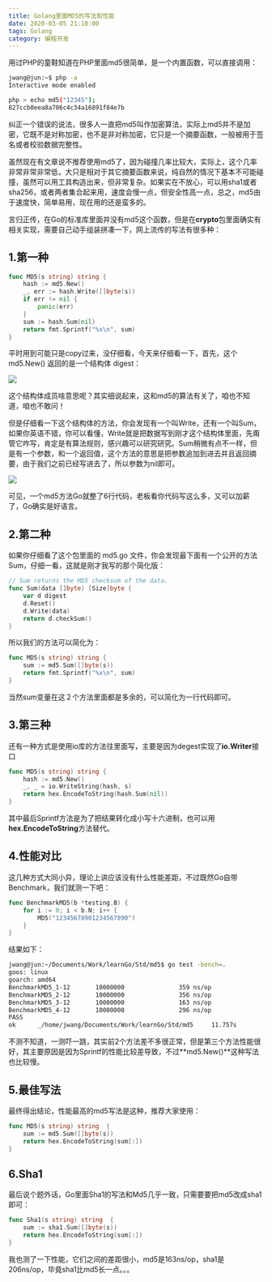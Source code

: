 ```yaml
---
title: Golang里面MD5的写法和性能
date: 2020-03-05 21:10:00
tags: Golang
category: 编程开发
---
```

用过PHP的童鞋知道在PHP里面md5很简单，是一个内置函数，可以直接调用：
```bash
jwang@jun:~$ php -a
Interactive mode enabled

php > echo md5("12345");
827ccb0eea8a706c4c34a16891f84e7b
```

纠正一个错误的说法，很多人一直把md5叫作加密算法，实际上md5并不是加密，它既不是对称加密，也不是非对称加密，它只是一个摘要函数，一般被用于签名或者校验数据完整性。

虽然现在有文章说不推荐使用md5了，因为碰撞几率比较大，实际上，这个几率非常非常非常低，大只是相对于其它摘要函数来说，纯自然的情况下基本不可能碰撞，虽然可以用工具构造出来，但非常复杂。如果实在不放心，可以用sha1或者sha256，或者两者集合起来用，速度会慢一点，但安全性高一点，总之，md5由于速度快，简单易用，现在用的还是蛮多的。

<!--more-->

言归正传，在Go的标准库里面并没有md5这个函数，但是在**crypto**包里面确实有相关实现，需要自己动手组装拼凑一下，网上流传的写法有很多种：

## 1.第一种

```go
func MD5(s string) string {
	hash := md5.New()
	_, err := hash.Write([]byte(s))
	if err != nil {
		panic(err)
	}
	sum := hash.Sum(nil)
	return fmt.Sprintf("%x\n", sum)
}
```
平时用到可能只是copy过来，没仔细看，今天来仔细看一下，首先，这个 md5.New() 返回的是一个结构体 digest：

<img src = "/images/2020-03-06_21-34.png" />

这个结构体成员啥意思呢？其实细说起来，这和md5的算法有关了，咱也不知道，咱也不敢问！

但是仔细看一下这个结构体的方法，你会发现有一个叫Write，还有一个叫Sum，如果你英语不错，你可以看懂，Write就是把数据写到刚才这个结构体里面，先甭管它咋写，肯定是有算法规则，感兴趣可以研究研究。Sum稍微有点不一样，但是有一个参数，和一个返回值，这个方法的意思是把参数追加到进去并且返回摘要，由于我们之前已经写进去了，所以参数为nil即可。

<img src = "/images/2020-03-06_21-39.png" /> 

可见，一个md5方法Go就整了6行代码，老板看你代码写这么多，又可以加薪了，Go确实是好语言。

## 2.第二种

如果你仔细看了这个包里面的 md5.go 文件，你会发现最下面有一个公开的方法Sum，仔细一看，这就是刚才我写的那个简化版：
```go
// Sum returns the MD5 checksum of the data.
func Sum(data []byte) [Size]byte {
	var d digest
	d.Reset()
	d.Write(data)
	return d.checkSum()
}
```

所以我们的方法可以简化为：
```go
func MD5(s string) string {
	sum := md5.Sum([]byte(s))
	return fmt.Sprintf("%x\n", sum)
}
```
当然sum变量在这２个方法里面都是多余的，可以简化为一行代码即可。

## 3.第三种
还有一种方式是使用io库的方法往里面写，主要是因为degest实现了**io.Writer**接口
```go
func MD5(s string) string {
	hash := md5.New()
	_, _ = io.WriteString(hash, s)
	return hex.EncodeToString(hash.Sum(nil))
}
```

其中最后Sprintf方法是为了把结果转化成小写十六进制，也可以用**hex.EncodeToString**方法替代。

## 4.性能对比
这几种方式大同小异，理论上讲应该没有什么性能差距，不过既然Go自带Benchmark，我们就测一下吧：
```go
func BenchmarkMD5(b *testing.B) {
	for i := 0; i < b.N; i++ {
		MD5("12345678901234567890")
	}
}
```
结果如下：
```bash
jwang@jun:~/Documents/Work/learnGo/Std/md5$ go test -bench=.
goos: linux
goarch: amd64
BenchmarkMD5_1-12       10000000               359 ns/op
BenchmarkMD5_2-12       10000000               356 ns/op
BenchmarkMD5_3-12       10000000               163 ns/op
BenchmarkMD5_4-12       10000000               296 ns/op
PASS
ok      _/home/jwang/Documents/Work/learnGo/Std/md5     11.757s
```
不测不知道，一测吓一跳，其实前2个方法差不多很正常，但是第三个方法性能很好，其主要原因是因为Sprintf的性能比较差导致，不过**md5.New()**这种写法也比较慢。

## 5.最佳写法
最终得出结论，性能最高的md5写法是这种，推荐大家使用：
```go
func MD5(s string) string  {
	sum := md5.Sum([]byte(s))
	return hex.EncodeToString(sum[:])
}
```

## 6.Sha1
最后说个题外话，Go里面Sha1的写法和Md5几乎一致，只需要要把md5改成sha1即可：
```go
func Sha1(s string) string  {
	sum := sha1.Sum([]byte(s))
	return hex.EncodeToString(sum[:])
}
```
我也测了一下性能，它们之间的差距很小，md5是163ns/op，sha1是206ns/op，毕竟sha1比md5长一点。。。
